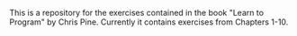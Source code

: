 This is a repository for the exercises
contained in the book "Learn to Program" by Chris Pine.
Currently it contains exercises from Chapters 1-10.